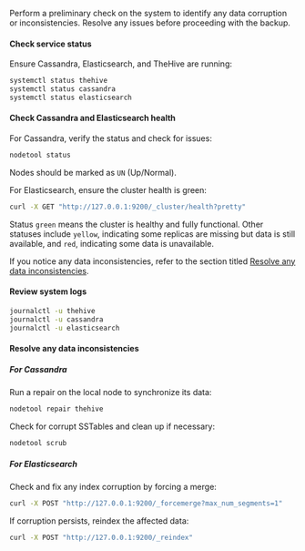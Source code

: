 Perform a preliminary check on the system to identify any data corruption or inconsistencies. Resolve any issues before proceeding with the backup.

#### Check service status

Ensure Cassandra, Elasticsearch, and TheHive are running:

```bash
systemctl status thehive
systemctl status cassandra
systemctl status elasticsearch
```

#### Check Cassandra and Elasticsearch health

For Cassandra, verify the status and check for issues:

```bash
nodetool status
```

Nodes should be marked as `UN` (Up/Normal).

For Elasticsearch, ensure the cluster health is green:

```bash
curl -X GET "http://127.0.0.1:9200/_cluster/health?pretty"
```

Status `green` means the cluster is healthy and fully functional. Other statuses include `yellow`, indicating some replicas are missing but data is still available, and `red`, indicating some data is unavailable.

If you notice any data inconsistencies, refer to the section titled [Resolve any data inconsistencies](#resolve-any-data-inconsistencies).

#### Review system logs

```bash
journalctl -u thehive
journalctl -u cassandra
journalctl -u elasticsearch
```

#### Resolve any data inconsistencies

##### For Cassandra

Run a repair on the local node to synchronize its data:

```bash
nodetool repair thehive
```

Check for corrupt SSTables and clean up if necessary:

```bash
nodetool scrub
```

##### For Elasticsearch

Check and fix any index corruption by forcing a merge:

```bash
curl -X POST "http://127.0.0.1:9200/_forcemerge?max_num_segments=1"
```

If corruption persists, reindex the affected data:

```bash
curl -X POST "http://127.0.0.1:9200/_reindex"
```